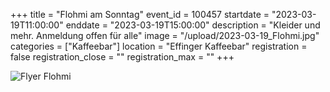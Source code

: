 +++
title = "Flohmi am Sonntag"
event_id = 100457
startdate = "2023-03-19T11:00:00"
enddate = "2023-03-19T15:00:00"
description = "Kleider und mehr. Anmeldung offen für alle"
image = "/upload/2023-03-19_Flohmi.jpg"
categories = ["Kaffeebar"]
location = "Effinger Kaffeebar"
registration = false
registration_close = ""
registration_max = ""
+++
                       
![Flyer Flohmi](/upload/2023-03-19_Flohmi.jpg)
